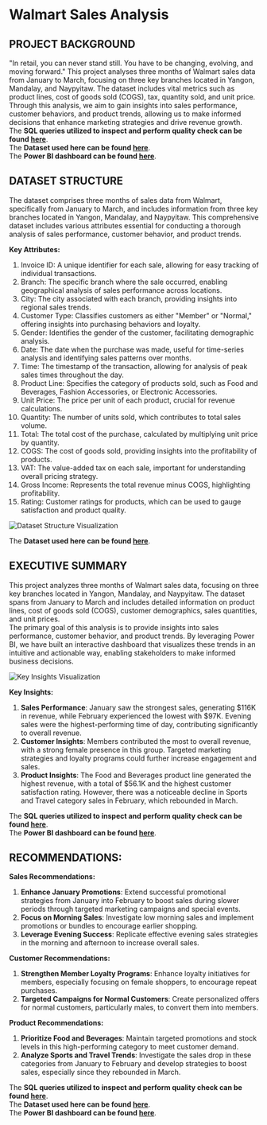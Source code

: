 # Walmart Sales Analysis

## PROJECT BACKGROUND

"In retail, you can never stand still. You have to be changing, evolving, and moving forward."
This project analyses three months of Walmart sales data from January to March, focusing on three key branches located in Yangon, Mandalay, and Naypyitaw. The dataset includes vital metrics such as product lines, cost of goods sold (COGS), tax, quantity sold, and unit price. Through this analysis, we aim to gain insights into sales performance, customer behaviors, and product trends, allowing us to make informed decisions that enhance marketing strategies and drive revenue growth.  
The **SQL queries utilized to inspect and perform quality check can be found [here](#)**.  
The **Dataset used here can be found [here](#)**.  
The **Power BI dashboard can be found [here](#)**.

## DATASET STRUCTURE

The dataset comprises three months of sales data from Walmart, specifically from January to March, and includes information from three key branches located in Yangon, Mandalay, and Naypyitaw. This comprehensive dataset includes various attributes essential for conducting a thorough analysis of sales performance, customer behavior, and product trends.

**Key Attributes:**

1. Invoice ID: A unique identifier for each sale, allowing for easy tracking of individual transactions.
2. Branch: The specific branch where the sale occurred, enabling geographical analysis of sales performance across locations.
3. City: The city associated with each branch, providing insights into regional sales trends.
4. Customer Type: Classifies customers as either "Member" or "Normal," offering insights into purchasing behaviors and loyalty.
5. Gender: Identifies the gender of the customer, facilitating demographic analysis.
6. Date: The date when the purchase was made, useful for time-series analysis and identifying sales patterns over months.
7. Time: The timestamp of the transaction, allowing for analysis of peak sales times throughout the day.
8. Product Line: Specifies the category of products sold, such as Food and Beverages, Fashion Accessories, or Electronic Accessories.
9. Unit Price: The price per unit of each product, crucial for revenue calculations.
10. Quantity: The number of units sold, which contributes to total sales volume.
11. Total: The total cost of the purchase, calculated by multiplying unit price by quantity.
12. COGS: The cost of goods sold, providing insights into the profitability of products.
13. VAT: The value-added tax on each sale, important for understanding overall pricing strategy.
14. Gross Income: Represents the total revenue minus COGS, highlighting profitability.
15. Rating: Customer ratings for products, which can be used to gauge satisfaction and product quality.

![Dataset Structure Visualization](path/to/dataset_image.png)

The **Dataset used here can be found [here](#)**.

## EXECUTIVE SUMMARY

This project analyzes three months of Walmart sales data, focusing on three key branches located in Yangon, Mandalay, and Naypyitaw. The dataset spans from January to March and includes detailed information on product lines, cost of goods sold (COGS), customer demographics, sales quantities, and unit prices.  
The primary goal of this analysis is to provide insights into sales performance, customer behavior, and product trends. By leveraging Power BI, we have built an interactive dashboard that visualizes these trends in an intuitive and actionable way, enabling stakeholders to make informed business decisions.

![Key Insights Visualization](path/to/key_insights_image.png)

**Key Insights:**

1. **Sales Performance**: January saw the strongest sales, generating $116K in revenue, while February experienced the lowest with $97K. Evening sales were the highest-performing time of day, contributing significantly to overall revenue.
2. **Customer Insights**: Members contributed the most to overall revenue, with a strong female presence in this group. Targeted marketing strategies and loyalty programs could further increase engagement and sales.
3. **Product Insights**: The Food and Beverages product line generated the highest revenue, with a total of $56.1K and the highest customer satisfaction rating. However, there was a noticeable decline in Sports and Travel category sales in February, which rebounded in March.

The **SQL queries utilized to inspect and perform quality check can be found [here](#)**.  
The **Power BI dashboard can be found [here](#)**.

## RECOMMENDATIONS:

**Sales Recommendations:**
1. **Enhance January Promotions**: Extend successful promotional strategies from January into February to boost sales during slower periods through targeted marketing campaigns and special events.
2. **Focus on Morning Sales**: Investigate low morning sales and implement promotions or bundles to encourage earlier shopping.
3. **Leverage Evening Success**: Replicate effective evening sales strategies in the morning and afternoon to increase overall sales.

**Customer Recommendations:**
1. **Strengthen Member Loyalty Programs**: Enhance loyalty initiatives for members, especially focusing on female shoppers, to encourage repeat purchases.
2. **Targeted Campaigns for Normal Customers**: Create personalized offers for normal customers, particularly males, to convert them into members.

**Product Recommendations:**
1. **Prioritize Food and Beverages**: Maintain targeted promotions and stock levels in this high-performing category to meet customer demand.
2. **Analyze Sports and Travel Trends**: Investigate the sales drop in these categories from January to February and develop strategies to boost sales, especially since they rebounded in March.

The **SQL queries utilized to inspect and perform quality check can be found [here](#)**.  
The **Dataset used here can be found [here](#)**.  
The **Power BI dashboard can be found [here](#)**.
